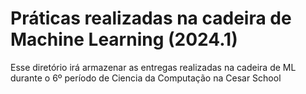 # Práticas realizadas na cadeira de Machine Learning (2024.1)

Esse diretório irá armazenar as entregas realizadas na cadeira de ML durante o 6º período de Ciencia da Computação na Cesar School 